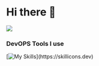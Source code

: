 # Hi there 👋

<picture>
  <source
    srcset="https://github-readme-stats.vercel.app/api?username=keyzox71&show_icons=true&theme=dark&theme=catppuccin_mocha"
    media="(prefers-color-scheme: dark)"
  />
  <source
    srcset="https://github-readme-stats.vercel.app/api?username=keyzox71&show_icons=true"
    media="(prefers-color-scheme: light), (prefers-color-scheme: no-preference)"
  />
  <img src="https://github-readme-stats.vercel.app/api?username=keyzox71&show_icons=true" />
</picture>


### DevOPS Tools I use
[![My Skills](https://skillicons.dev/icons?i=docker,)](https://skillicons.dev)
